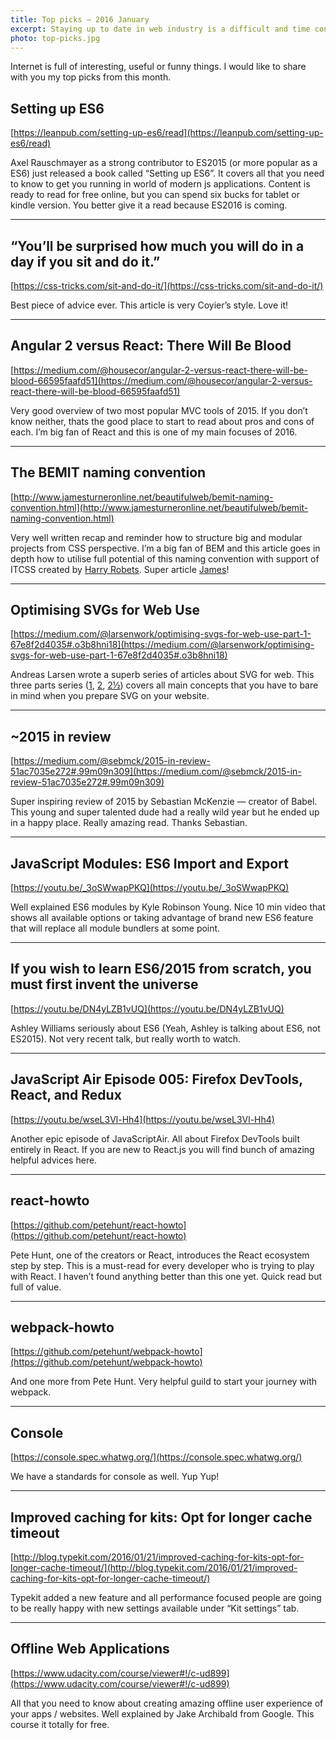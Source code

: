 ```yaml
---
title: Top picks — 2016 January
excerpt: Staying up to date in web industry is a difficult and time consuming task. I would like to share with you my top finds from the past month.
photo: top-picks.jpg
---
```


Internet is full of interesting, useful or funny things. I would like to share with you my top picks from this month.

## Setting up ES6

[https://leanpub.com/setting-up-es6/read](https://leanpub.com/setting-up-es6/read)

Axel Rauschmayer as a strong contributor to ES2015 (or more popular as a ES6) just released a book called “Setting up ES6”. It covers all that you need to know to get you running in world of modern js applications. Content is ready to read for free online, but you can spend six bucks for tablet or kindle version. You better give it a read because ES2016 is coming.

- - -

## “You’ll be surprised how much you will do in a day if you sit and do it.”

[https://css-tricks.com/sit-and-do-it/](https://css-tricks.com/sit-and-do-it/)

Best piece of advice ever. This article is very Coyier’s style. Love it!

- - -

## Angular 2 versus React: There Will Be Blood

[https://medium.com/@housecor/angular-2-versus-react-there-will-be-blood-66595faafd51](https://medium.com/@housecor/angular-2-versus-react-there-will-be-blood-66595faafd51)

Very good overview of two most popular MVC tools of 2015. If you don’t know neither, thats the good place to start to read about pros and cons of each. I’m big fan of React and this is one of my main focuses of 2016.

- - -

## The BEMIT naming convention

[http://www.jamesturneronline.net/beautifulweb/bemit-naming-convention.html](http://www.jamesturneronline.net/beautifulweb/bemit-naming-convention.html)

Very well written recap and reminder how to structure big and modular projects from CSS perspective. I’m a big fan of BEM and this article goes in depth how to utilise full potential of this naming convention with support of ITCSS created by [Harry Robets](https://twitter.com/csswizardry).  Super article [James](https://twitter.com/james_c_turner)!

- - -

## Optimising SVGs for Web Use

[https://medium.com/@larsenwork/optimising-svgs-for-web-use-part-1-67e8f2d4035#.o3b8hni18](https://medium.com/@larsenwork/optimising-svgs-for-web-use-part-1-67e8f2d4035#.o3b8hni18)

Andreas Larsen wrote a superb series of articles about SVG for web. This three parts series ([1](https://medium.com/@larsenwork/optimising-svgs-for-web-use-part-1-67e8f2d4035#.o3b8hni18), [2](https://medium.com/@larsenwork/optimising-svgs-for-web-use-part-2-6711cc15df46#.m2nzb5hjb), [2½](https://medium.com/@larsenwork/optimising-svgs-for-web-use-part-2-1-598815d74f9c#.rdpaz58wu)) covers all main concepts that you have to bare in mind when you prepare SVG on your website.

- - -

## ~2015 in review

[https://medium.com/@sebmck/2015-in-review-51ac7035e272#.99m09n309](https://medium.com/@sebmck/2015-in-review-51ac7035e272#.99m09n309)

Super inspiring review of 2015 by Sebastian McKenzie — creator of Babel. This young and super talented dude had a really wild year but he ended up in a happy place. Really amazing read. Thanks Sebastian.

- - -

## JavaScript Modules: ES6 Import and Export

[https://youtu.be/_3oSWwapPKQ](https://youtu.be/_3oSWwapPKQ)

Well explained ES6 modules by Kyle Robinson Young. Nice 10 min video that shows all available options or taking advantage of brand new ES6 feature that will replace all module bundlers at some point.

- - -

## If you wish to learn ES6/2015 from scratch, you must first invent the universe

[https://youtu.be/DN4yLZB1vUQ](https://youtu.be/DN4yLZB1vUQ)

Ashley Williams seriously about ES6 (Yeah, Ashley is talking about ES6, not ES2015). Not very recent talk, but really worth to watch.

- - -

## JavaScript Air Episode 005: Firefox DevTools, React, and Redux

[https://youtu.be/wseL3Vl-Hh4](https://youtu.be/wseL3Vl-Hh4)

Another epic episode of JavaScriptAir. All about Firefox DevTools built entirely in React. If you are new to React.js you will find bunch of amazing helpful advices here.

- - -

## react-howto

[https://github.com/petehunt/react-howto](https://github.com/petehunt/react-howto)

Pete Hunt, one of the creators or React, introduces the React ecosystem step by step. This is a must-read for every developer who is trying to play with React. I haven’t found anything better than this one yet. Quick read but full of value.

- - -

## webpack-howto

[https://github.com/petehunt/webpack-howto](https://github.com/petehunt/webpack-howto)

And one more from Pete Hunt. Very helpful guild to start your journey with webpack.

- - -

## Console

[https://console.spec.whatwg.org/](https://console.spec.whatwg.org/)

We have a standards for console as well. Yup Yup!

- - -

## Improved caching for kits: Opt for longer cache timeout

[http://blog.typekit.com/2016/01/21/improved-caching-for-kits-opt-for-longer-cache-timeout/](http://blog.typekit.com/2016/01/21/improved-caching-for-kits-opt-for-longer-cache-timeout/)

Typekit added a new feature and all performance focused people are going to be really happy with new settings available under “Kit settings” tab.

- - -

## Offline Web Applications

[https://www.udacity.com/course/viewer#!/c-ud899](https://www.udacity.com/course/viewer#!/c-ud899)

All that you need to know about creating amazing offline user experience of your apps / websites. Well explained by Jake Archibald from Google. This course it totally for free.
